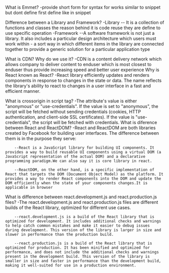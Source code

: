 What is Emmet?
    -provide short form for syntax for works similar to snippet but dont define first define like in snippet

Difference between a Library and Framework?
    -Library
        -- It is a collection of functions and classes the reason behind it is code reuse they are define to use specific operation
    -Framework
        --A software framework is not just a library. It also includes a particular design architecture which users must work within - a sort way in which different items in the library are connected together to provide a generic solution for a particular application type

What is CDN? Why do we use it?
    -CDN is a content delivery network which allows company to deliver content to enduser which is most closest to enduser thus provide increasing speed and better user experience
Why is React known as React?
    -React library efficiently updates and renders components in response to changes in the state or data. The name reflects the library's ability to react to changes in a user interface in a fast and efficient manner.

What is crossorigin in script tag?
    -The attribute's value is either "anonymous" or "use-credentials". If the value is set to "anonymous", the script will be fetched without sending credentials (cookies, HTTP authentication, and client-side SSL certificates). If the value is "use-credentials", the script will be fetched with credentials.
What is diference between React and ReactDOM?
    -React and ReactDOM are both libraries created by Facebook for building user interfaces. The difference between them is in the purpose they serve:

        --React is a JavaScript library for building UI components. It provides a way to build reusable UI components using a virtual DOM (a JavaScript representation of the actual DOM) and a declarative programming paradigm.We can also say it is core library in react.

        --ReactDOM, on the other hand, is a specific implementation of React that targets the DOM (Document Object Model) as the platform. It provides a way to render React components into the DOM and update the DOM efficiently when the state of your components changes.It is applicable in browser
What is difference between react.development.js and react.production.js files?
    -The react.development.js and react.production.js files are different builds of the React library, optimized for different use cases.

        --react.development.js is a build of the React library that is optimized for development. It includes additional checks and warnings to help catch common mistakes and make it easier to debug issues during development. This version of the library is larger in size and slower in performance than the production build.

        --react.production.js is a build of the React library that is optimized for production. It has been minified and optimized for performance, and does not include the additional checks and warnings present in the development build. This version of the library is smaller in size and faster in performance than the development build, making it well-suited for use in a production environment.
